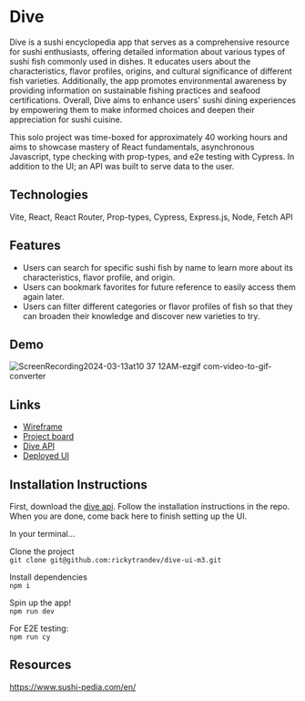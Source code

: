 # Dive  
Dive is a sushi encyclopedia app that serves as a comprehensive resource for sushi enthusiasts, offering detailed information about various types of sushi fish commonly used in dishes. It educates users about the characteristics, flavor profiles, origins, and cultural significance of different fish varieties. Additionally, the app promotes environmental awareness by providing information on sustainable fishing practices and seafood certifications. Overall, Dive aims to enhance users' sushi dining experiences by empowering them to make informed choices and deepen their appreciation for sushi cuisine.  

This solo project was time-boxed for approximately 40 working hours and aims to showcase mastery of React fundamentals, asynchronous Javascript, type checking with prop-types, and e2e testing with Cypress. In addition to the UI; an API was built to serve data to the user.

## Technologies  
Vite, React, React Router, Prop-types, Cypress, Express.js, Node, Fetch API

## Features  
- Users can search for specific sushi fish by name to learn more about its characteristics, flavor profile, and origin.
- Users can bookmark favorites for future reference to easily access them again later.
- Users can filter different categories or flavor profiles of fish so that they can broaden their knowledge and discover new varieties to try.

## Demo  
![ScreenRecording2024-03-13at10 37 12AM-ezgif com-video-to-gif-converter](https://github.com/rickytrandev/dive-ui-m3/assets/105529508/07c14154-84c9-4445-8729-bfe0f26d3467)



## Links
- [Wireframe](https://www.figma.com/file/sE0pYKO5LXQoJiVsXilXyC/%2Fdive?type=design&node-id=9-233&mode=design&t=E1RblALtItMPRIx2-0)
- [Project board](https://github.com/users/rickytrandev/projects/4/views/1)
- [Dive API](https://github.com/rickytrandev/dive-api-m3)
- [Deployed UI](https://dive-ui.vercel.app/)

## Installation Instructions
First, download the [dive api](https://github.com/rickytrandev/dive-api-m3). Follow the installation instructions in the repo. When you are done, come back here to finish setting up the UI.

In your terminal...

Clone the project  
`git clone git@github.com:rickytrandev/dive-ui-m3.git`  

Install dependencies  
`npm i`  

Spin up the app!  
`npm run dev`  

For E2E testing:  
`npm run cy`  

## Resources
https://www.sushi-pedia.com/en/

